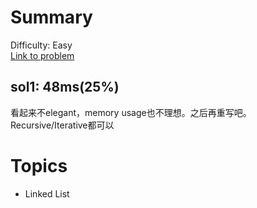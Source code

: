 # Summary
Difficulty: Easy<br/>
[Link to problem](https://leetcode.com/problems/merge-two-sorted-lists/)<br/>
## sol1: 48ms(25%)
看起来不elegant，memory usage也不理想。之后再重写吧。Recursive/Iterative都可以
# Topics
- Linked List